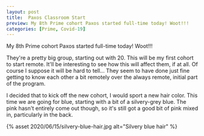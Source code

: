 ```yaml
---
layout: post
title:  Paxos Classroom Start
preview: My 8th Prime cohort Paxos started full-time today! Woot!!!
categories: [Prime, Covid-19]
---
```


My 8th Prime cohort Paxos started full-time today! Woot!!! 

They're a pretty big group, starting out with 20. This will be my first cohort to start remote. It'll be interesting to see how this will affect them, if at all. Of course I suppose it will be hard to tell... They seem to have done just fine getting to know each other a bit remotely over the always remote, initial part of the program. 

I decided that to kick off the new cohort, I would sport a new hair color. This time we are going for blue, starting with a bit of a silvery-grey blue. The pink hasn't entirely come out though, so it's still got a good bit of pink mixed in, particularly in the back.

{% asset 2020/06/15/silvery-blue-hair.jpg alt="Silvery blue hair" %}
